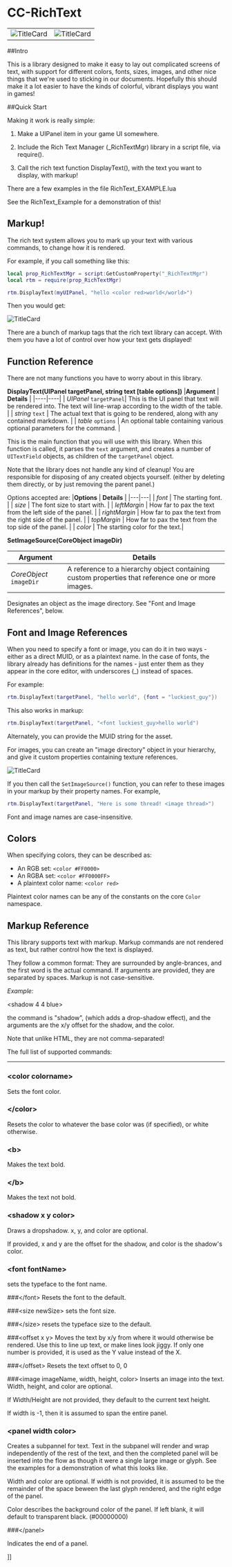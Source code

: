 # CC-RichText

| | |
:---------:|:---------:
|![TitleCard](/ReadmeImages/Header1.png)|![TitleCard](/ReadmeImages/Header2.png)|

##Intro

This is a library designed to make it easy to lay out complicated screens of text, with support for different colors, fonts, sizes, images, and
other nice things that we're used to sticking in our documents.  Hopefully this should make it a lot easier to have the kinds of colorful,
vibrant displays you want in games!

##Quick Start

Making it work is really simple:

1. Make a UIPanel item in your game UI somewhere.

2. Include the Rich Text Manager (_RichTextMgr) library
   in a script file, via require().

3. Call the rich text function DisplayText(), with the
   text you want to display, with markup!

There are a few examples in the file RichText_EXAMPLE.lua

See the RichText_Example for a demonstration of this!

## Markup!

The rich text system allows you to mark up your text with various
commands, to change how it is rendered.

For example, if you call something like this:

```lua
local prop_RichTextMgr = script:GetCustomProperty("_RichTextMgr")
local rtm = require(prop_RichTextMgr)

rtm.DisplayText(myUIPanel, "hello <color red>world</world>")
```

Then you would get:

![TitleCard](/ReadmeImages/HelloWorld.png)


There are a bunch of markup tags that the rich text library can accept.  With them you have a lot of control over how your text gets displayed!

## Function Reference

There are not many functions you have to worry about in this library.

**DisplayText(UIPanel targetPanel, string text [table options])**
|**Argument** | **Details** |
|----|----|
| *UIPanel* `targetPanel`| This is the UI panel that text will be rendered into.  The text will line-wrap according to the width of the table. |
| *string* `text` | The actual text that is going to be rendered, along with any contained markdown. |
| *table* `options` | An optional table containing various optional parameters for the command. |

This is the main function that you will use with this library.  When this function is called, it parses the `text` argument, and
creates a number of `UITextField` objects, as children of the `targetPanel` object.

Note that the library does not handle any kind of cleanup!  You are responsible for disposing of any created objects yourself.
(either by deleting them directly, or by just removing the parent panel.)

Options accepted are:
|**Options** | **Details** |
|---|---|
| *font* | The starting font. |
| *size* | The font size to start with. |
| *leftMargin* | How far to pax the text from the left side of the panel. |
| *rightMargin* | How far to pax the text from the right side of the panel. |
| *topMargin* | How far to pax the text from the top side of the panel. |
| *color* | The starting color for the text.|

**SetImageSource(CoreObject imageDir)**

|**Argument** | **Details** |
|----|----|
| *CoreObject* `imageDir`| A reference to a hierarchy object containing custom properties that reference one or more images. |

Designates an object as the image directory.  See "Font and Image References", below.


## Font and Image References

When you need to specify a font or image, you can do it in two ways - either as a direct MUID, or as a plaintext name.  In the case of fonts,
the library already has definitions for the names - just enter them as they appear in the core editor, with underscores (_) instead of spaces.

For example:

```lua
rtm.DisplayText(targetPanel, "hello world", {font = "luckiest_guy"})
```

This also works in markup:

```lua
rtm.DisplayText(targetPanel, "<font luckiest_guy>hello world")
```

Alternately, you can provide the MUID string for the asset.

For images, you can create an "image directory" object in your hierarchy, and give it custom properties containing texture references.

![TitleCard](/ReadmeImages/ImageDir.png)

If you then call the `SetImageSource()` function, you can refer to these images in your markup by their property names.  For example,

```lua
rtm.DisplayText(targetPanel, "Here is some thread! <image thread>")
```

Font and image names are case-insensitive.


## Colors

When specifying colors, they can be described as:

* An RGB set:  `<color #FF0000>`
* An RGBA set:  `<color #FF0000FF>`
* A plaintext color name: `<color red>`

Plaintext color names can be any of the constants on the core `Color` namespace.


## Markup Reference

This library supports text with markup.  Markup commands are not
rendered as text, but rather control how the text is displayed.

They follow a common format:  They are surrounded by angle-brances,
and the first word is the actual command.  If arguments are provided,
they are separated by spaces.  Markup is not case-sensitive.

*Example:*

<shadow 4 4 blue>

the command is "shadow", (which adds a drop-shadow effect), and the
arguments are the x/y offset for the shadow, and the color.

Note that unlike HTML, they are not comma-separated!

The full list of supported commands:

-----

### \<color colorname\>
Sets the font color.

### \</color\>
Resets the color to whatever the base color was (if specified), or white otherwise.

### \<b\>
Makes the text bold.

### \</b\>
Makes the text not bold.

### \<shadow x y color\>
Draws a dropshadow.  x, y, and color are optional.

If provided, x and y are the offset for the shadow, and color is the
shadow's color.

### \<font fontName\>
sets the typeface to the font name.

###\</font\>
Resets the font to the default.

###\<size newSize\>
sets the font size.

###\</size\>
resets the typeface size to the default.

###\<offset x y\>
Moves the text by x/y from where it would otherwise
be rendered.  Use this to line up text, or make lines look jiggy.
If only one number is provided, it is used as the Y value instead
of the X.

###\</offset\>
Resets the text offset to 0, 0

###\<image imageName, width, height, color\>
Inserts an image into the text.  Width, height, and
color are optional.

If Width/Height are not provided, they default to the current
text height.

If width is -1, then it is assumed to span the entire panel.

### \<panel width color\>

Creates a subpannel for text.  Text in the subpanel will render and wrap independently
of the rest of the text, and then the completed panel will be inserted into the flow as
though it were a single large image or glyph.  See the examples for a demonstration
of what this looks like.

Width and color are optional.  If width is not provided, it is assumed to be
the remainder of the space beween the last glyph rendered, and the right edge
of the panel.

Color describes the background color of the panel.  If left blank, it will default to transparent black.  (#00000000)


###\</panel\>

Indicates the end of a panel.

]]
